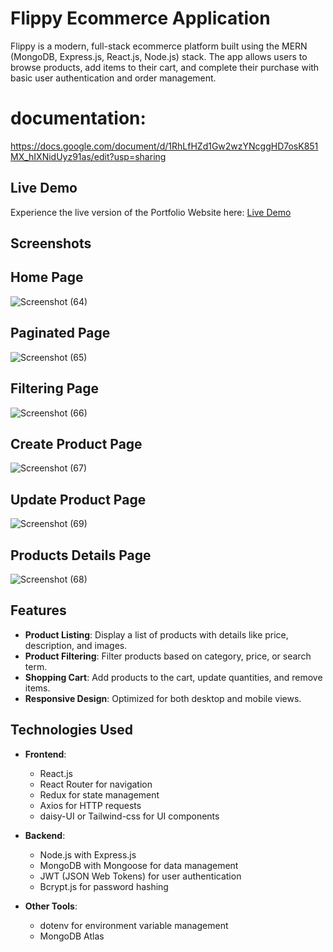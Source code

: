 # Flippy Ecommerce Application

Flippy is a modern, full-stack ecommerce platform built using the MERN (MongoDB, Express.js, React.js, Node.js) stack. The app allows users to browse products, add items to their cart, and complete their purchase with basic user authentication and order management.

# documentation: 
https://docs.google.com/document/d/1RhLfHZd1Gw2wzYNcggHD7osK851MX_hIXNidUyz91as/edit?usp=sharing

## Live Demo

Experience the live version of the Portfolio Website here: [Live Demo](https://flippyecommerce.vercel.app)

## Screenshots 

## Home Page
![Screenshot (64)](https://github.com/user-attachments/assets/6289d171-9e2c-4764-a7e5-1fbf980045be)

## Paginated Page
![Screenshot (65)](https://github.com/user-attachments/assets/a604e129-5adf-49c2-ac1e-216f74185c9c)

## Filtering Page
![Screenshot (66)](https://github.com/user-attachments/assets/0d1cfac8-c599-40e9-acb6-72c0193d70ba)

## Create Product Page
![Screenshot (67)](https://github.com/user-attachments/assets/ae27ff25-c881-42f2-ab5f-a09b69c5e171)

## Update Product Page
![Screenshot (69)](https://github.com/user-attachments/assets/9f9e36e3-e613-42f6-bea6-51546ef30adb)

## Products Details Page
![Screenshot (68)](https://github.com/user-attachments/assets/48d54f4d-33fc-4cc6-87f4-3f5eb9cc47ce)

## Features

- **Product Listing**: Display a list of products with details like price, description, and images.
- **Product Filtering**: Filter products based on category, price, or search term.
- **Shopping Cart**: Add products to the cart, update quantities, and remove items.
- **Responsive Design**: Optimized for both desktop and mobile views.

## Technologies Used

- **Frontend**:
  - React.js
  - React Router for navigation
  - Redux for state management
  - Axios for HTTP requests
  - daisy-UI or Tailwind-css for UI components

- **Backend**:
  - Node.js with Express.js
  - MongoDB with Mongoose for data management
  - JWT (JSON Web Tokens) for user authentication
  - Bcrypt.js for password hashing

- **Other Tools**:
  - dotenv for environment variable management
  - MongoDB Atlas
